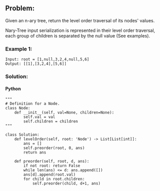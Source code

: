 ## Problem:

Given an n-ary tree, return the level order traversal of its nodes' values.

Nary-Tree input serialization is represented in their level order traversal, each group of children is separated by the null value (See examples).

### Example 1:

```
Input: root = [1,null,3,2,4,null,5,6]
Output: [[1],[3,2,4],[5,6]]
```

### Solution:

#### Python

```
"""
# Definition for a Node.
class Node:
    def __init__(self, val=None, children=None):
        self.val = val
        self.children = children
"""

class Solution:
    def levelOrder(self, root: 'Node') -> List[List[int]]:
        ans = []
        self.preorder(root, 0, ans)
        return ans

    def preorder(self, root, d, ans):
        if not root: return False
        while len(ans) <= d: ans.append([])
        ans[d].append(root.val)
        for child in root.children:
            self.preorder(child, d+1, ans)

```
